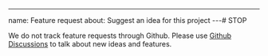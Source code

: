 ---
name: Feature request
about: Suggest an idea for this project
---# STOP

We do not track feature requests through Github. Please use [Github Discussions](https://github.com/tannerlinsley/react-table/discussions) to talk about new ideas and features.
